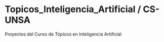 # Topicos_Inteligencia_Artificial / CS-UNSA
Proyectos del Curso de Tópicos en Inteligencia Artificial 
